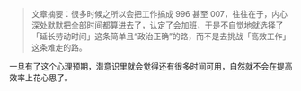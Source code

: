 > 文章摘要：很多时候之所以会把工作搞成 996 甚至 007，往往在于，内心深处默默把全部时间都算进去了，认定了会加班，于是不自觉地就选择了「延长劳动时间」这条简单且“政治正确”的路，而不是去挑战「高效工作」这条难走的路。

一旦有了这个心理预期，潜意识里就会觉得还有很多时间可用，自然就不会在提高效率上花心思了。
